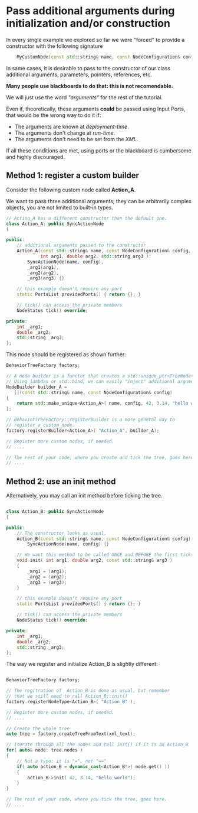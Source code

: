 # Pass additional arguments during initialization and/or construction

In every single example we explored so far we were "forced" to provide a
constructor with the following signature

```C++
    MyCustomNode(const std::string& name, const NodeConfiguration& config);

```

In same cases, it is desirable to pass to the constructor of our class 
additional arguments, parameters, pointers, references, etc.

**Many people use blackboards to do that: this is not recomendable.**

We will just use the word _"arguments"_ for the rest of the tutorial.

Even if, theoretically, these arguments **could** be passed using Input Ports,
that would be the wrong way to do it if:

- The arguments are known at _deployment-time_.
- The arguments don't change at _run-time_.
- The arguments don't need to be set from the _XML_.

If all these conditions are met, using ports or the blackboard is cumbersome and highly discouraged.

## Method 1: register a custom builder

Consider the following custom node called **Action_A**.

We want to pass three additional arguments; they can be arbitrarily complex objects,
you are not limited to built-in types.

```C++
// Action_A has a different constructor than the default one.
class Action_A: public SyncActionNode
{

public:
    // additional arguments passed to the constructor
    Action_A(const std::string& name, const NodeConfiguration& config,
             int arg1, double arg2, std::string arg3 ):
        SyncActionNode(name, config),
        _arg1(arg1),
        _arg2(arg2),
        _arg3(arg3) {}

    // this example doesn't require any port
    static PortsList providedPorts() { return {}; }

    // tick() can access the private members
    NodeStatus tick() override;

private:
    int _arg1;
    double _arg2;
    std::string _arg3;
};
```

This node should be registered as shown further:

```C++
BehaviorTreeFactory factory;

// A node builder is a functor that creates a std::unique_ptr<TreeNode>.
// Using lambdas or std::bind, we can easily "inject" additional arguments.
NodeBuilder builder_A =
   [](const std::string& name, const NodeConfiguration& config)
{
    return std::make_unique<Action_A>( name, config, 42, 3.14, "hello world" );
};

// BehaviorTreeFactory::registerBuilder is a more general way to
// register a custom node.
factory.registerBuilder<Action_A>( "Action_A", builder_A);

// Register more custom nodes, if needed.
// ....

// The rest of your code, where you create and tick the tree, goes here.
// ....
```

## Method 2: use an init method

Alternatively, you may call an init method before ticking the tree.

```C++

class Action_B: public SyncActionNode
{

public:
    // The constructor looks as usual.
    Action_B(const std::string& name, const NodeConfiguration& config):
        SyncActionNode(name, config) {}

    // We want this method to be called ONCE and BEFORE the first tick()
    void init( int arg1, double arg2, const std::string& arg3 )
    {
        _arg1 = (arg1);
        _arg2 = (arg2);
        _arg3 = (arg3);
    }

    // this example doesn't require any port
    static PortsList providedPorts() { return {}; }

    // tick() can access the private members
    NodeStatus tick() override;

private:
    int _arg1;
    double _arg2;
    std::string _arg3;
};
```

The way we register and initialize Action_B is slightly different:

```C++

BehaviorTreeFactory factory;

// The regitration of  Action_B is done as usual, but remember
// that we still need to call Action_B::init()
factory.registerNodeType<Action_B>( "Action_B" );

// Register more custom nodes, if needed.
// ....

// Create the whole tree
auto tree = factory.createTreeFromText(xml_text);

// Iterate through all the nodes and call init() if it is an Action_B
for( auto& node: tree.nodes )
{
    // Not a typo: it is "=", not "=="
    if( auto action_B = dynamic_cast<Action_B*>( node.get() ))
    {
        action_B->init( 42, 3.14, "hello world");
    }
}

// The rest of your code, where you tick the tree, goes here.
// ....
```





